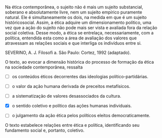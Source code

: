 

Na ética contemporânea, o sujeito não é mais um sujeito substancial, soberano e absolutamente livre, nem um sujeito empírico puramente natural. Ele é simultaneamente os dois, na medida em que é um sujeito históricosocial. Assim, a ética adquire um dimensionamento político, uma vez que a ação do sujeito não pode mais ser vista e avaliada fora da relação social coletiva. Desse modo, a ética se entrelaça, necessariamente, com a política, entendida esta como a área de avaliação dos valores que atravessam as relações sociais e que interliga os indivíduos entre si.

SEVERINO, A. J. Filosofi a. São Paulo: Cortez, 1992 (adaptado).

O texto, ao evocar a dimensão histórica do processo de formação da ética na sociedade contemporânea, ressalta



- [ ] os conteúdos éticos decorrentes das ideologias político-partidárias.
- [ ] o valor da ação humana derivada de preceitos metafísicos.
- [ ] a sistematização de valores desassociados da cultura.
- [x] o sentido coletivo e político das ações humanas individuais.
- [ ] o julgamento da ação ética pelos políticos eleitos democraticamente.


O texto estabelece relações entre ética e política, identificando seu fundamento social e, portanto, coletivo.

        